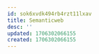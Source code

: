 ```yaml
---
id: sok6xvdk494rb4rzt11lxav
title: Semanticweb
desc: ''
updated: 1706302066155
created: 1706302066155
---
```

